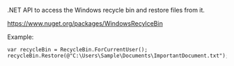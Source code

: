 .NET API to access the Windows recycle bin and restore files from it.

https://www.nuget.org/packages/WindowsRecylceBin

Example:
```
var recycleBin = RecycleBin.ForCurrentUser();
recycleBin.Restore(@"C:\Users\Sample\Documents\ImportantDocument.txt");
```
